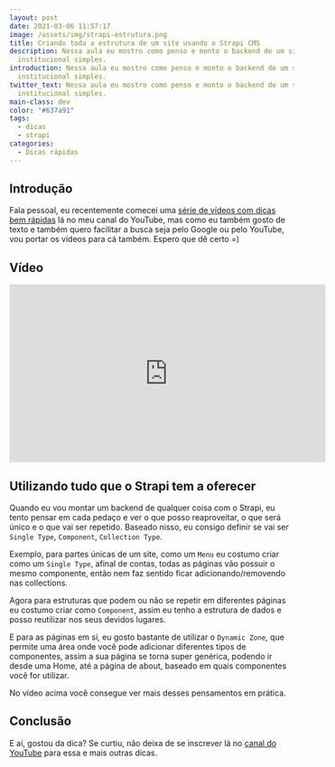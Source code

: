 ```yaml
---
layout: post
date: 2021-03-06 11:57:17
image: /assets/img/strapi-estrutura.png
title: Criando toda a estrutura de um site usando o Strapi CMS
description: Nessa aula eu mostro como penso e monto o backend de um site
  institucional simples.
introduction: Nessa aula eu mostro como penso e monto o backend de um site
  institucional simples.
twitter_text: Nessa aula eu mostro como penso e monto o backend de um site
  institucional simples.
main-class: dev
color: "#637a91"
tags:
  - dicas
  - strapi
categories:
  - Dicas rápidas
---
```

## Introdução

Fala pessoal, eu recentemente comecei uma [série de vídeos com dicas bem rápidas](https://www.youtube.com/watch?v=1dNNL95BsJE&list=PLlAbYrWSYTiOviR_zL01FMa-kWEMDIjeO) lá no meu canal do YouTube, mas como eu também gosto de texto e também quero facilitar a busca seja pelo Google ou pelo YouTube, vou portar os vídeos para cá também. Espero que dê certo =)

## Vídeo

<iframe width="560" height="315" src="https://www.youtube.com/embed/VWuTUd0dRCM" frameborder="0" allow="accelerometer; autoplay; clipboard-write; encrypted-media; gyroscope; picture-in-picture" allowfullscreen></iframe>

## Utilizando tudo que o Strapi tem a oferecer

Quando eu vou montar um backend de qualquer coisa com o Strapi, eu tento pensar em cada pedaço e ver o que posso reaproveitar, o que será único e o que vai ser repetido. Baseado nisso, eu consigo definir se vai ser `Single Type`, `Component`, `Collection Type`.

Exemplo, para partes únicas de um site, como um `Menu` eu costumo criar como um `Single Type`, afinal de contas, todas as páginas vão possuir o mesmo componente, então nem faz sentido ficar adicionando/removendo nas collections.

Agora para estruturas que podem ou não se repetir em diferentes páginas eu costumo criar como `Component`, assim eu tenho a estrutura de dados e posso reutilizar nos seus devidos lugares.

E para as páginas em si, eu gosto bastante de utilizar o `Dynamic Zone`, que permite uma área onde você pode adicionar diferentes tipos de componentes, assim a sua página se torna super genérica, podendo ir desde uma Home, até a página de about, baseado em quais componentes você for utilizar.

No vídeo acima você consegue ver mais desses pensamentos em prática.

## Conclusão

E aí, gostou da dica? Se curtiu, não deixa de se inscrever lá no [canal do YouTube](https://www.youtube.com/WillianJustenCursos/) para essa e mais outras dicas.